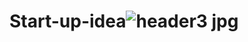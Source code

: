 # Start-up-idea![header3 jpg](https://github.com/R4eR4t/Start-up-idea/assets/59938609/fedf2c72-51f2-4c25-8405-f63b07354f81)
